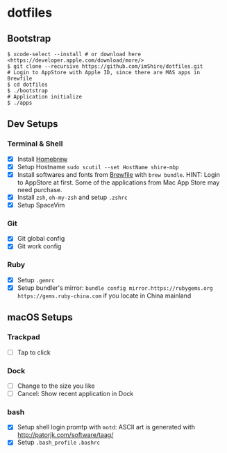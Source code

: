 # dotfiles

## Bootstrap

```shell
$ xcode-select --install # or download here <https://developer.apple.com/download/more/>
$ git clone --recursive https://github.com/imShire/dotfiles.git
# Login to AppStore with Apple ID, since there are MAS apps in Brewfile
$ cd dotfiles
$ ./bootstrap
# Application initialize
$ ./apps
```

## Dev Setups

### Terminal & Shell

- [x] Install [Homebrew](https://brew.sh)
- [x] Setup Hostname `sudo scutil --set HostName shire-mbp`
- [x] Install softwares and fonts from [Brewfile](https://github.com/gee1k/dotfiles/blob/master/Brewfile) with `brew bundle`. HINT: Login to AppStore at first. Some of the applications from Mac App Store may need purchase.
- [x] Install `zsh`, `oh-my-zsh` and setup `.zshrc`
- [x] Setup SpaceVim

### Git

- [x] Git global config
- [x] Git work config

### Ruby

- [x] Setup `.gemrc`
- [x] Setup bundler's mirror: `bundle config mirror.https://rubygems.org https://gems.ruby-china.com` if you locate in China mainland

## macOS Setups

### Trackpad

- [ ] Tap to click

### Dock

- [ ] Change to the size you like
- [ ] Cancel: Show recent application in Dock
### bash

- [x] Setup shell login promtp with `motd`: ASCII art is generated with <http://patorjk.com/software/taag/>
- [x] Setup `.bash_profile` `.bashrc`
